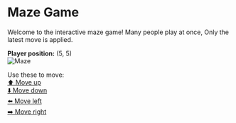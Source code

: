 # Maze Game  
Welcome to the interactive maze game! Many people play at once, Only the latest move is applied.

**Player position:** (5, 5)  
![Maze](https://github-maze-game.vercel.app/images/pos_5_5.png?t=1760636310394)

Use these to move:  
[⬆️ Move up](https://github-maze-game.vercel.app/move/5_5_w)  
[⬇️ Move down](https://github-maze-game.vercel.app/move/5_5_s)  
[⬅️ Move left](https://github-maze-game.vercel.app/move/5_5_a)  
[➡️ Move right](https://github-maze-game.vercel.app/move/5_5_d)
